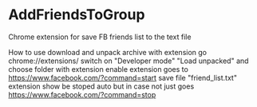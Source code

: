 # AddFriendsToGroup
Chrome extension for save FB friends list to the text file

How to use
download and unpack archive with extension
go chrome://extensions/
switch on "Developer mode"
"Load unpacked" and choose folder with extension
enable extension
goes to 
https://www.facebook.com/?command=start
save file "friend_list.txt"
extension show be stoped auto but in case not just goes
https://www.facebook.com/?command=stop

